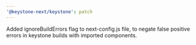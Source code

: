 ```yaml
---
'@keystone-next/keystone': patch
---
```


Added ignoreBuildErrors flag to next-config.js file, to negate false positive errors in keystone builds with imported components.
